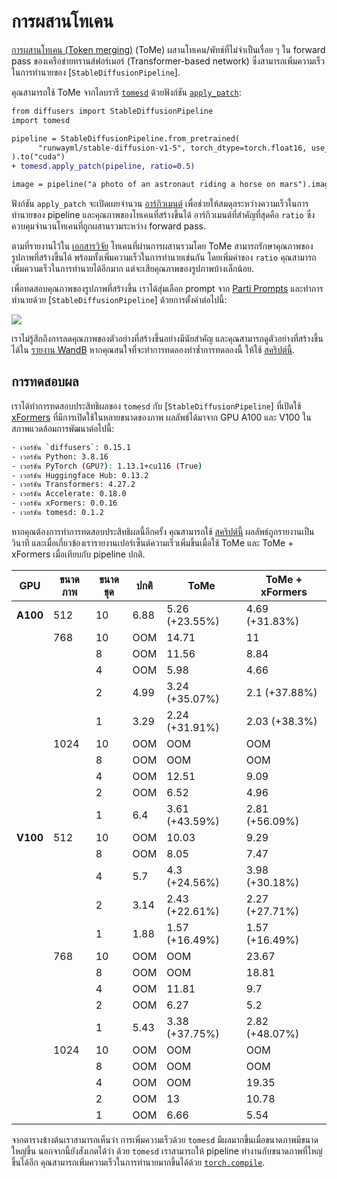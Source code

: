 <!--Copyright 2023 The HuggingFace Team. All rights reserved.

Licensed under the Apache License, Version 2.0 (the "License"); you may not use this file except in compliance with
the License. You may obtain a copy of the License at

http://www.apache.org/licenses/LICENSE-2.0

Unless required by applicable law or agreed to in writing, software distributed under the License is distributed on
an "AS IS" BASIS, WITHOUT WARRANTIES OR CONDITIONS OF ANY KIND, either express or implied. See the License for the
specific language governing permissions and limitations under the License.
-->

# การผสานโทเคน

[การผสานโทเคน (Token merging)](https://huggingface.co/papers/2303.17604) (ToMe) ผสานโทเคน/พัทช์ที่ไม่จำเป็นเรื่อย ๆ ใน forward pass ของเครือข่ายทรานส์ฟอร์เมอร์ (Transformer-based network) ซึ่งสามารถเพิ่มความเร็วในการทำนายของ [`StableDiffusionPipeline`].

คุณสามารถใช้ ToMe จากไลบรารี [`tomesd`](https://github.com/dbolya/tomesd) ด้วยฟังก์ชัน [`apply_patch`](https://github.com/dbolya/tomesd?tab=readme-ov-file#usage):

```diff
from diffusers import StableDiffusionPipeline
import tomesd

pipeline = StableDiffusionPipeline.from_pretrained(
      "runwayml/stable-diffusion-v1-5", torch_dtype=torch.float16, use_safetensors=True,
).to("cuda")
+ tomesd.apply_patch(pipeline, ratio=0.5)

image = pipeline("a photo of an astronaut riding a horse on mars").images[0]
```

ฟังก์ชัน `apply_patch` จะเปิดเผยจำนวน [อาร์กิวเมนต์](https://github.com/dbolya/tomesd#usage) เพื่อช่วยให้สมดุลระหว่างความเร็วในการทำนายของ pipeline และคุณภาพของโทเคนที่สร้างขึ้นได้ อาร์กิวเมนต์ที่สำคัญที่สุดคือ `ratio` ซึ่งควบคุมจำนวนโทเคนที่ถูกผสานรวมระหว่าง forward pass.

ตามที่รายงานไว้ใน [เอกสารวิจัย](https://huggingface.co/papers/2303.17604) โทเคนที่ผ่านการผสานรวมโดย ToMe สามารถรักษาคุณภาพของรูปภาพที่สร้างขึ้นได้ พร้อมทั้งเพิ่มความเร็วในการทำนายเช่นกัน โดยเพิ่มค่าของ `ratio` คุณสามารถเพิ่มความเร็วในการทำนายได้อีกมาก แต่จะเสียคุณภาพของรูปภาพบ้างเล็กน้อย.

เพื่อทดสอบคุณภาพของรูปภาพที่สร้างขึ้น เราได้สุ่มเลือก prompt จาก [Parti Prompts](https://parti.research.google/) และทำการทำนายด้วย [`StableDiffusionPipeline`] ด้วยการตั้งค่าต่อไปนี้:

<div class="flex justify-center">
      <img src="https://huggingface.co/datasets/diffusers/docs-images/resolve/main/tome/tome_samples.png">
</div>

เราไม่รู้สึกถึงการลดคุณภาพของตัวอย่างที่สร้างขึ้นอย่างมีนัยสำคัญ และคุณสามารถดูตัวอย่างที่สร้างขึ้นได้ใน [รายงาน WandB](https://wandb.ai/sayakpaul/tomesd-results/runs/23j4bj3i?workspace=) หากคุณสนใจที่จะทำการทดลองทำซ้ำการทดลองนี้ ให้ใช้ [สคริปต์นี้](https://gist.github.com/sayakpaul/8cac98d7f22399085a060992f411ecbd).

## การทดสอบผล

เราได้ทำการทดสอบประสิทธิผลของ `tomesd` กับ [`StableDiffusionPipeline`] ที่เปิดใช้ [xFormers](https://huggingface.co/docs/diffusers/optimization/xformers) ที่มีการเปิดใช้ในหลายขนาดของภาพ ผลลัพธ์ได้มาจาก GPU A100 และ V100 ในสภาพแวดล้อมการพัฒนาต่อไปนี้:

```bash
- เวอร์ชัน `diffusers`: 0.15.1
- เวอร์ชัน Python: 3.8.16
- เวอร์ชัน PyTorch (GPU?): 1.13.1+cu116 (True)
- เวอร์ชัน Huggingface Hub: 0.13.2
- เวอร์ชัน Transformers: 4.27.2
- เวอร์ชัน Accelerate: 0.18.0
- เวอร์ชัน xFormers: 0.0.16
- เวอร์ชัน tomesd: 0.1.2
```

หากคุณต้องการทำการทดสอบประสิทธิผลนี้อีกครั้ง คุณสามารถใช้ [สคริปต์นี้](https://gist.github.com/sayakpaul/27aec6bca7eb7b0e0aa4112205850335) ผลลัพธ์ถูกรายงานเป็นวินาที และเมื่อเกี่ยวข้องเรารายงานเปอร์เซ็นต์ความเร็วเพิ่มขึ้นเมื่อใช้ ToMe และ ToMe + xFormers เมื่อเทียบกับ pipeline ปกติ.

| **GPU**  | **ขนาดภาพ** | **ขนาดชุด** | **ปกติ** | **ToMe**       | **ToMe + xFormers** |
|----------|----------------|----------------|-------------|----------------|---------------------|
| **A100** |            512 |             10 |        6.88 | 5.26 (+23.55%) |      4.69 (+31.83%) |
|          |            768 |             10 |         OOM |          14.71 |                  11 |
|          |                |              8 |         OOM |          11.56 |                8.84 |
|          |                |              4 |         OOM |           5.98 |                4.66 |
|          |                |              2 |        4.99 | 3.24 (+35.07%) |       2.1 (+37.88%) |
|          |                |              1 |        3.29 | 2.24 (+31.91%) |       2.03 (+38.3%) |
|          |           1024 |             10 |         OOM |            OOM |                 OOM |
|          |                |              8 |         OOM |            OOM |                 OOM |
|          |                |              4 |         OOM |          12.51 |                9.09 |
|          |                |              2 |         OOM |           6.52 |                4.96 |
|          |                |              1 |         6.4 | 3.61 (+43.59%) |      2.81 (+56.09%) |
| **V100** |            512 |             10 |         OOM |          10.03 |                9.29 |
|          |                |              8 |         OOM |           8.05 |                7.47 |
|          |                |              4 |         5.7 |  4.3 (+24.56%) |      3.98 (+30.18%) |
|          |                |              2 |        3.14 | 2.43 (+22.61%) |      2.27 (+27.71%) |
|          |                |              1 |        1.88 | 1.57 (+16.49%) |      1.57 (+16.49%) |
|          |            768 |             10 |         OOM |            OOM |               23.67 |
|          |                |              8 |         OOM |            OOM |               18.81 |
|          |                |              4 |         OOM |          11.81 |                 9.7 |
|          |                |              2 |         OOM |           6.27 |                 5.2 |
|          |                |              1 |        5.43 | 3.38 (+37.75%) |      2.82 (+48.07%) |
|          |           1024 |             10 |         OOM |            OOM |                 OOM |
|          |                |              8 |         OOM |            OOM |                 OOM |
|          |                |              4 |         OOM |            OOM |               19.35 |
|          |                |              2 |         OOM |             13 |               10.78 |
|          |                |              1 |         OOM |           6.66 |                5.54 |

จากตารางข้างต้นเราสามารถเห็นว่า การเพิ่มความเร็วด้วย `tomesd` มีผลมากขึ้นเมื่อขนาดภาพมีขนาดใหญ่ขึ้น นอกจากนี้ยังสังเกตได้ว่า ด้วย `tomesd` เราสามารถให้ pipeline ทำงานกับขนาดภาพที่ใหญ่ขึ้นได้อีก คุณสามารถเพิ่มความเร็วในการทำนายมากขึ้นได้ด้วย [`torch.compile`](torch2.0).
